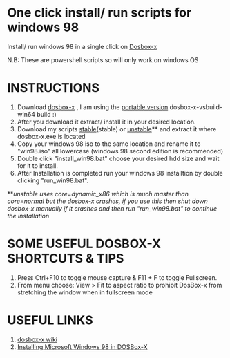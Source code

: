 # One click install/ run scripts for windows 98

Install/ run windows 98 in a single click on [Dosbox-x](https://dosbox-x.com/)

N.B: These are powershell scripts so will only work on windows OS

# INSTRUCTIONS

1. Download [dosbox-x](https://github.com/joncampbell123/dosbox-x/releases) , I am using the [portable version](https://github.com/joncampbell123/dosbox-x/releases/download/dosbox-x-v0.84.1/dosbox-x-vsbuild-win64-20220701165137.zip) dosbox-x-vsbuild-win64 build :)
2. After you download it extract/ install it in your desired location.
3. Download my scripts [stable](https://github.com/MrDiagnose/Windows98-install-scripts-DosBox-X/releases/download/v1.0.4/win98_dosBox-x_script_v1.0.4.zip)(stable) or [unstable](https://github.com/MrDiagnose/Windows98-install-scripts-DosBox-X/releases/download/v1.0.4/win98_dosBox-x_script_v1.0.4.unstable.zip)** and extract it where dosbox-x.exe is located
4. Copy your windows 98 iso to the same location and rename it to "win98.iso" all lowercase (windows 98 second edition is recommended)
5. Double click "install_win98.bat" choose your desired hdd size and wait for it to install.
6. After Installation is completed run your windows 98 installtion by double clicking "run_win98.bat".

***unstable uses core=dynamic_x86 which is much master than core=normal but the dosbox-x crashes, if you use this then shut down dosbox-x manually if it crashes and then run "run_win98.bat" to continue the installation*

# SOME USEFUL DOSBOX-X SHORTCUTS & TIPS

1. Press Ctrl+F10 to toggle mouse capture & F11 + F to toggle Fullscreen.
2. From menu choose: View > Fit to aspect ratio to prohibit DosBox-x from stretching the window when in fullscreen mode

# USEFUL LINKS
1. [dosbox-x wiki](https://dosbox-x.com/wiki/)
2. [Installing Microsoft Windows 98 in DOSBox-X](https://dosbox-x.com/wiki/Guide%3AInstalling-Windows-98)

